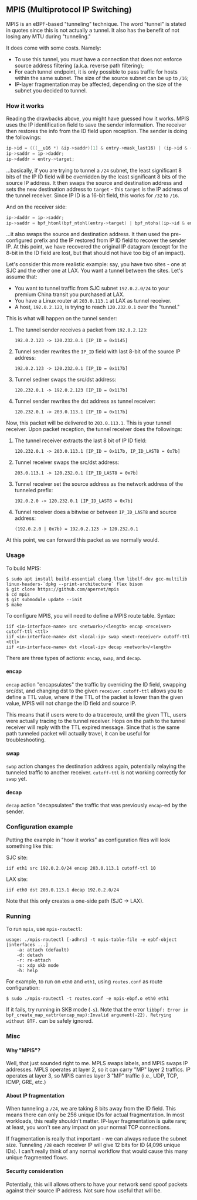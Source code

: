 MPIS (Multiprotocol IP Switching)
---

MPIS is an eBPF-based "tunneling" technique. The word "tunnel" is stated in quotes since this is not actually a tunnel. It also has the benefit of not losing any MTU during "tunneling."

It does come with some costs. Namely: 

- To use this tunnel, you must have a connection that does not enforce source address filtering (a.k.a. reverse path filtering);
- For each tunnel endpoint, it is only possible to pass traffic for hosts within the same subnet. The size of the source subnet can be up to `/16`;
- IP-layer fragmentation may be affected, depending on the size of the subnet you decided to tunnel. 

### How it works

Reading the drawbacks above, you might have guessed how it works. MPIS uses the IP identification field to save the sender information. The receiver then restores the info from the ID field upon reception. The sender is doing the followings:

```c
ip->id = (((__u16 *) &ip->saddr)[1] & entry->mask_last16) | (ip->id & ~entry->mask_last16);
ip->saddr = ip->daddr;
ip->daddr = entry->target;
```

...basically, if you are trying to tunnel a `/24` subnet, the least significant 8 bits of the IP ID field will be overridden by the least significant 8 bits of the source IP address. It then swaps the source and destination address and sets the new destination address to `target` - this `target` is the IP address of the tunnel receiver. Since IP ID is a 16-bit field, this works for `/32` to `/16`.

And on the receiver side:

```c
ip->daddr = ip->saddr;
ip->saddr = bpf_htonl(bpf_ntohl(entry->target) | bpf_ntohs((ip->id & entry->mask_last16)));
```

...it also swaps the source and destination address. It then used the pre-configured prefix and the IP restored from IP ID field to recover the sender IP. At this point, we have recovered the original IP datagram (except for the 8-bit in the ID field are lost, but that should not have too big of an impact). 

Let's consider this more realistic example: say, you have two sites - one at SJC and the other one at LAX. You want a tunnel between the sites. Let's assume that: 

- You want to tunnel traffic from SJC subnet `192.0.2.0/24` to your premium China transit you purchased at LAX.
- You have a Linux router at `203.0.113.1` at LAX as tunnel receiver.
- A host, `192.0.2.123`, is trying to reach `120.232.0.1` over the "tunnel."

This is what will happen on the tunnel sender: 

1. The tunnel sender receives a packet from `192.0.2.123`:
    ````
    192.0.2.123 -> 120.232.0.1 [IP_ID = 0x1145]
    ````
2. Tunnel sender rewrites the `IP_ID` field with last 8-bit of the source IP address:
    ```
    192.0.2.123 -> 120.232.0.1 [IP_ID = 0x117b]
    ```
3. Tunnel sedner swaps the src/dst address:
    ```
    120.232.0.1 -> 192.0.2.123 [IP_ID = 0x117b]
    ```
4. Tunnel sender rewrites the dst address as tunnel receiver:
    ```
    120.232.0.1 -> 203.0.113.1 [IP_ID = 0x117b]
    ```

Now, this packet will be delivered to `203.0.113.1`. This is your tunnel receiver. Upon packet reception, the tunnel receiver does the followings:  

1. The tunnel receiver extracts the last 8 bit of IP ID field: 
    ```
    120.232.0.1 -> 203.0.113.1 [IP_ID = 0x117b, IP_ID_LAST8 = 0x7b]
    ```
2. Tunnel receiver swaps the src/dst address:
    ```
    203.0.113.1 -> 120.232.0.1 [IP_ID_LAST8 = 0x7b]
    ```
3. Tunnel receiver set the source address as the network address of the tunneled prefix:
    ```
    192.0.2.0 -> 120.232.0.1 [IP_ID_LAST8 = 0x7b]
    ```
4. Tunnel receiver does a bitwise or between `IP_ID_LAST8` and source address:
    ```
    (192.0.2.0 | 0x7b) = 192.0.2.123 -> 120.232.0.1
    ```

At this point, we can forward this packet as we normally would. 

### Usage

To build MPIS:

```
$ sudo apt install build-essential clang llvm libelf-dev gcc-multilib linux-headers-`dpkg --print-architecture` flex bison
$ git clone https://github.com/apernet/mpis
$ cd mpis
$ git submodule update --init
$ make
```

To configure MPIS, you will need to define a MPIS route table. Syntax:

```
iif <in-interface-name> src <network>/<length> encap <receiver> cutoff-ttl <ttl>
iif <in-interface-name> dst <local-ip> swap <next-receiver> cutoff-ttl <ttl>
iif <in-interface-name> dst <local-ip> decap <network>/<length>
```

There are three types of actions: `encap`, `swap`, and `decap`.

#### encap

`encap` action "encapsulates" the traffic by overriding the ID field, swapping src/dst, and changing dst to the given `receiver`. `cutoff-ttl` allows you to define a TTL value, where if the TTL of the packet is lower than the given value, MPIS will not change the ID field and source IP. 

This means that if users were to do a traceroute, until the given TTL, users were actually tracing to the tunnel receiver. Hops on the path to the tunnel receiver will reply with the TTL expired message. Since that is the same path tunneled packet will actually travel, it can be useful for troubleshooting. 

#### swap

`swap` action changes the destination address again, potentially relaying the tunneled traffic to another receiver. `cutoff-ttl` is not working correctly for `swap` yet.

#### decap

`decap` action "decapsulates" the traffic that was previously `encap`-ed by the sender.

### Configuration example

Putting the example in "how it works" as configuration files will look something like this: 

SJC site:

```
iif eth1 src 192.0.2.0/24 encap 203.0.113.1 cutoff-ttl 10
```

LAX site:

```
iif eth0 dst 203.0.113.1 decap 192.0.2.0/24
```

Note that this only creates a one-side path (SJC -> LAX).  

### Running

To run `mpis`, use `mpis-routectl`:

```
usage: ./mpis-routectl [-adhrs] -t mpis-table-file -e epbf-object [interfaces ...]
    -a: attach (default)
    -d: detach
    -r: re-attach
    -s: xdp skb mode
    -h: help
```

For example, to run on `eth0` and `eth1`, using `routes.conf` as route configuration:

```
$ sudo ./mpis-routectl -t routes.conf -e mpis-ebpf.o eth0 eth1
```

If it fails, try running in SKB mode (`-s`). Note that the error `libbpf: Error in bpf_create_map_xattr(encap_map):Invalid argument(-22). Retrying without BTF.` can be safely ignored.

### Misc

#### Why "MPIS"?

Well, that just sounded right to me. MPLS swaps labels, and MPIS swaps IP addresses. MPLS operates at layer 2, so it can carry "MP" layer 2 traffics. IP operates at layer 3, so MPIS carries layer 3 "MP" traffic (i.e., UDP, TCP, ICMP, GRE, etc.)

#### About IP fragmentation

When tunneling a `/24`, we are taking 8 bits away from the ID field. This means there can only be 256 unique IDs for actual fragmentation. In most workloads, this really shouldn't matter. IP-layer fragmentation is quite rare; at least, you won't see any impact on your normal TCP connections. 

If fragmentation is really that important - we can always reduce the subnet size. Tunneling `/28` each receiver IP will give 12 bits for ID (4,096 unique IDs). I can't really think of any normal workflow that would cause this many unique fragmented flows.

#### Security consideration 

Potentially, this will allows others to have your network send spoof packets against their source IP address. Not sure how useful that will be. 